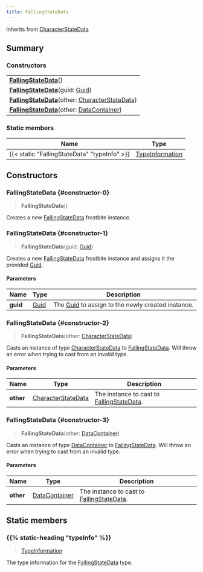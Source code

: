 ```yaml
---
title: FallingStateData
---
```


Inherits from 
[CharacterStateData](/vext/ref/fb/characterstatedata)

## Summary
### Constructors
| |
| ----------- |
| **[FallingStateData](#constructor-0)**() |
| **[FallingStateData](#constructor-1)**(guid: [Guid](/vext/ref/shared/class/guid)) |
| **[FallingStateData](#constructor-2)**(other: [CharacterStateData](/vext/ref/fb/characterstatedata)) |
| **[FallingStateData](#constructor-3)**(other: [DataContainer](/vext/ref/shared/class/datacontainer)) |

### Static members
| Name | Type |
| ---- | ---- |
| {{< static "FallingStateData" "typeInfo" >}} | [TypeInformation](/vext/ref/shared/class/typeinformation) |

## Constructors
### FallingStateData {#constructor-0}
> **FallingStateData**()

Creates a new [FallingStateData](/vext/ref/fb/fallingstatedata) frostbite instance.

### FallingStateData {#constructor-1}
> **FallingStateData**(guid: [Guid](/vext/ref/shared/class/guid))

Creates a new [FallingStateData](/vext/ref/fb/fallingstatedata) frostbite instance and assigns it the provided [Guid](/vext/ref/shared/class/guid).

#### Parameters
| Name | Type | Description |
| ---- | ---- | ----------- |
| **guid** | [Guid](/vext/ref/shared/class/guid) | The [Guid](/vext/ref/shared/class/guid) to assign to the newly created instance. |

### FallingStateData {#constructor-2}
> **FallingStateData**(other: [CharacterStateData](/vext/ref/fb/characterstatedata))

Casts an instance of type [CharacterStateData](/vext/ref/fb/characterstatedata) to [FallingStateData](/vext/ref/fb/fallingstatedata). Will throw an error when trying to cast from an invalid type.

#### Parameters
| Name | Type | Description |
| ---- | ---- | ----------- |
| **other** | [CharacterStateData](/vext/ref/fb/characterstatedata) | The instance to cast to [FallingStateData](/vext/ref/fb/fallingstatedata). |

### FallingStateData {#constructor-3}
> **FallingStateData**(other: [DataContainer](/vext/ref/shared/class/datacontainer))

Casts an instance of type [DataContainer](/vext/ref/shared/class/datacontainer) to [FallingStateData](/vext/ref/fb/fallingstatedata). Will throw an error when trying to cast from an invalid type.

#### Parameters
| Name | Type | Description |
| ---- | ---- | ----------- |
| **other** | [DataContainer](/vext/ref/shared/class/datacontainer) | The instance to cast to [FallingStateData](/vext/ref/fb/fallingstatedata). |

## Static members
### {{% static-heading "typeInfo" %}}
> [TypeInformation](/vext/ref/shared/class/typeinformation)

The type information for the [FallingStateData](/vext/ref/fb/fallingstatedata) type.

